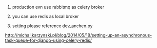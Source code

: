 1. production evn use rabbitmq as celery broker 

2. you can use redis as local broker 

3. setting please reference dev_anchen.py


http://michal.karzynski.pl/blog/2014/05/18/setting-up-an-asynchronous-task-queue-for-django-using-celery-redis/
